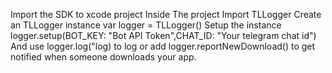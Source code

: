 Import the SDK to xcode project
Inside The project Import TLLogger
Create an TLLogger instance 
var logger = TLLogger()
Setup the instance
logger.setup(BOT_KEY: "Bot API Token",CHAT_ID: "Your telegram chat id")
And use logger.log("log) to log
or add logger.reportNewDownload() to get notified when someone downloads your app. 
